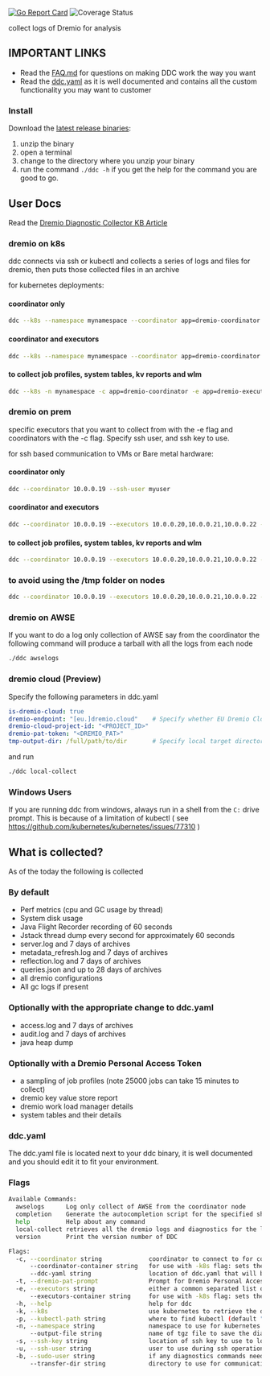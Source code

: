 [![Go Report Card](https://goreportcard.com/badge/github.com/dremio/dremio-diagnostic-collector)](https://goreportcard.com/report/github.com/dremio/dremio-diagnostic-collector)
![Coverage Status](https://img.shields.io/badge/Code_Coverage-71%25-yellow)


collect logs of Dremio for analysis

## IMPORTANT LINKS

* Read the [FAQ.md](FAQ.md) for questions on making DDC work the way you want
* Read the [ddc.yaml](default-ddc.yaml) as it is well documented and contains all the custom functionality you may want to customer

### Install

Download the [latest release binaries](https://github.com/dremio/dremio-diagnostic-collector/releases/latest):

1. unzip the binary
2. open a terminal
3. change to the directory where you unzip your binary
4. run the command `./ddc -h` if you get the help for the command you are good to go.

## User Docs

Read the [Dremio Diagnostic Collector KB Article](https://support.dremio.com/hc/en-us/articles/15560006579739-Using-DDC-to-collect-files-for-Support-Tickets)

### dremio on k8s

ddc connects via ssh or kubectl and collects a series of logs and files for dremio, then puts those collected files in an archive

for kubernetes deployments:

#### coordinator only
```bash
ddc --k8s --namespace mynamespace --coordinator app=dremio-coordinator 
```
    
#### coordinator and executors
```bash
ddc --k8s --namespace mynamespace --coordinator app=dremio-coordinator --executors app=dremio-executor 
```
      
#### to collect job profiles, system tables, kv reports and wlm 

```bash
ddc --k8s -n mynamespace -c app=dremio-coordinator -e app=dremio-executor --dremio-pat-prompt
```

### dremio on prem

specific executors that you want to collect from with the -e flag and coordinators with the -c flag. Specify ssh user, and ssh key to use.


for ssh based communication to VMs or Bare metal hardware:

#### coordinator only

```bash
ddc --coordinator 10.0.0.19 --ssh-user myuser 
```    
#### coordinator and executors
        
```bash
ddc --coordinator 10.0.0.19 --executors 10.0.0.20,10.0.0.21,10.0.0.22 --ssh-user myuser
```

#### to collect job profiles, system tables, kv reports and wlm 
```bash
ddc --coordinator 10.0.0.19 --executors 10.0.0.20,10.0.0.21,10.0.0.22 --ssh-user myuser  --dremio-pat-prompt
```    
    
### to avoid using the /tmp folder on nodes

```bash
ddc --coordinator 10.0.0.19 --executors 10.0.0.20,10.0.0.21,10.0.0.22 --ssh-user myuser --transfer-dir /mnt/lots_of_storage/
```

### dremio on AWSE

If you want to do a log only collection of AWSE say from the coordinator the following command will produce a tarball with all the logs from each node

```bash
./ddc awselogs
```

### dremio cloud (Preview)
Specify the following parameters in ddc.yaml
```yaml
is-dremio-cloud: true
dremio-endpoint: "[eu.]dremio.cloud"    # Specify whether EU Dremio Cloud or not
dremio-cloud-project-id: "<PROJECT_ID>"
dremio-pat-token: "<DREMIO_PAT>"
tmp-output-dir: /full/path/to/dir       # Specify local target directory
```
and run
```bash
./ddc local-collect
```

### Windows Users

If you are running ddc from windows, always run in a shell from the `C:` drive prompt. 
This is because of a limitation of kubectl ( see https://github.com/kubernetes/kubernetes/issues/77310 )

## What is collected?

As of the today the following is collected

### By default

* Perf metrics (cpu and GC usage by thread)
* System disk usage
* Java Flight Recorder recording of 60 seconds
* Jstack thread dump every second for approximately 60 seconds
* server.log and 7 days of archives
* metadata\_refresh.log and 7 days of archives
* reflection.log and 7 days of archives
* queries.json and up to 28 days of archives 
* all dremio configurations
* All gc logs if present

### Optionally with the appropriate change to ddc.yaml

* access.log and 7 days of archives
* audit.log and 7 days of archives
* java heap dump

### Optionally with a Dremio Personal Access Token

* a sampling of job profiles (note 25000 jobs can take 15 minutes to collect)
* dremio key value store report
* dremio work load manager details
* system tables and their details

### ddc.yaml

The ddc.yaml file is located next to your ddc binary, it is well documented and you should edit it to fit your environment.

### Flags


```sh
Available Commands:
  awselogs      Log only collect of AWSE from the coordinator node
  completion    Generate the autocompletion script for the specified shell
  help          Help about any command
  local-collect retrieves all the dremio logs and diagnostics for the local node and saves the results in a compatible format for Dremio support
  version       Print the version number of DDC

Flags:
  -c, --coordinator string             coordinator to connect to for collection. With ssh set a list of ip addresses separated by commas. In K8s use a label that matches to the pod(s).
      --coordinator-container string   for use with -k8s flag: sets the container name to use to retrieve logs in the coordinators (default "dremio-master-coordinator,dremio-coordinator")
      --ddc-yaml string                location of ddc.yaml that will be transferred to remote nodes for collection configuration (default "/Users/ryan.svihla/Documents/GitHub/dremio-diagnostic-collector/bin/ddc.yaml")
  -t, --dremio-pat-prompt              Prompt for Dremio Personal Access Token (PAT)
  -e, --executors string               either a common separated list or a ip range of executors nodes to connect to. With ssh set a list of ip addresses separated by commas. In K8s use a label that matches to the pod(s).
      --executors-container string     for use with -k8s flag: sets the container name to use to retrieve logs in the executors (default "dremio-executor")
  -h, --help                           help for ddc
  -k, --k8s                            use kubernetes to retrieve the diagnostics instead of ssh, instead of hosts pass in labels to the --coordinator and --executors flags
  -p, --kubectl-path string            where to find kubectl (default "kubectl")
  -n, --namespace string               namespace to use for kubernetes pods (default "default")
      --output-file string             name of tgz file to save the diagnostic collection to (default "diag.tgz")
  -s, --ssh-key string                 location of ssh key to use to login
  -u, --ssh-user string                user to use during ssh operations to login
  -b, --sudo-user string               if any diagnostics commands need a sudo user (i.e. for jcmd)
      --transfer-dir string            directory to use for communication between the local-collect command and this one (default "/tmp/ddc-20240112141658")

```
